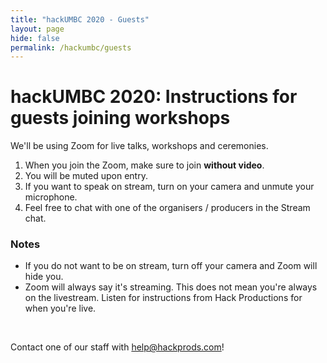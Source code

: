```yaml
---
title: "hackUMBC 2020 - Guests"
layout: page
hide: false
permalink: /hackumbc/guests
---
```


# hackUMBC 2020: Instructions for guests joining workshops

We'll be using Zoom for live talks, workshops and ceremonies.

1. When you join the Zoom, make sure to join **without video**.
2. You will be muted upon entry.
3. If you want to speak on stream, turn on your camera and unmute your microphone.
4. Feel free to chat with one of the organisers / producers in the Stream chat.

### Notes

- If you do not want to be on stream, turn off your camera and Zoom will hide you.
- Zoom will always say it's streaming. This does not mean you're always on the livestream. Listen for instructions from Hack Productions for when you're live.

<br>

Contact one of our staff with [help@hackprods.com](mailto:help@hackprods.com)!

<br>